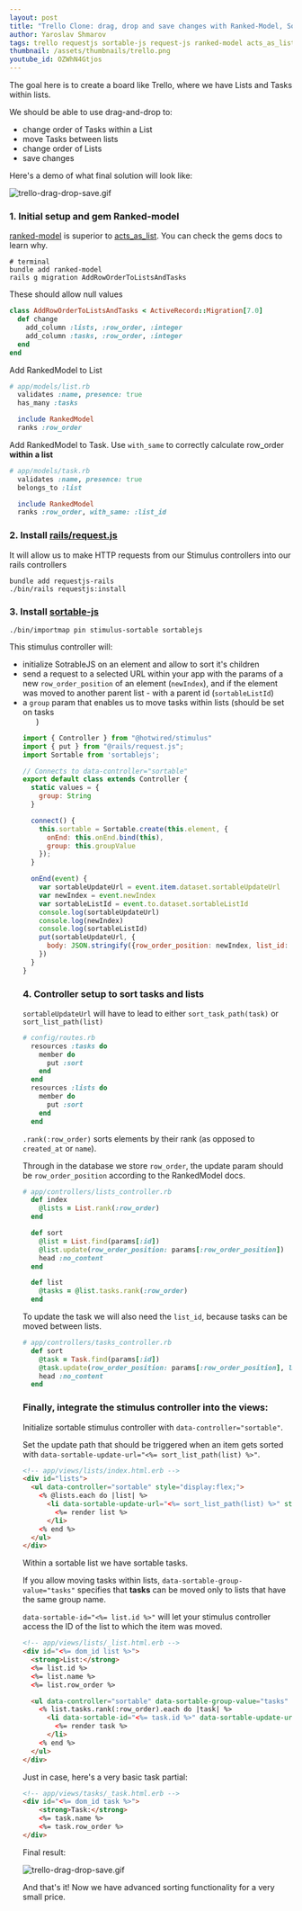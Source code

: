 ```yaml
---
layout: post
title: "Trello Clone: drag, drop and save changes with Ranked-Model, SortableJs and RequestJs"
author: Yaroslav Shmarov
tags: trello requestjs sortable-js request-js ranked-model acts_as_list sort
thumbnail: /assets/thumbnails/trello.png
youtube_id: OZWhN4Gtjos
---
```


The goal here is to create a board like Trello, where we have Lists and Tasks within lists.

We should be able to use drag-and-drop to:
- change order of Tasks within a List
- move Tasks between lists
- change order of Lists
- save changes

Here's a demo of what final solution will look like:

![trello-drag-drop-save.gif](/assets/images/119-trello-drag-drop-save.gif)

### 1. Initial setup and gem Ranked-model

[ranked-model](https://github.com/brendon/ranked-model) is superior to [acts_as_list](https://github.com/brendon/acts_as_list). You can check the gems docs to learn why.

```shell
# terminal
bundle add ranked-model
rails g migration AddRowOrderToListsAndTasks
```

These should allow null values

```ruby
class AddRowOrderToListsAndTasks < ActiveRecord::Migration[7.0]
  def change
    add_column :lists, :row_order, :integer
    add_column :tasks, :row_order, :integer
  end
end
```

Add RankedModel to List

```ruby
# app/models/list.rb
  validates :name, presence: true
  has_many :tasks

  include RankedModel
  ranks :row_order
```

Add RankedModel to Task. Use `with_same` to correctly calculate row_order **within a list**

```ruby
# app/models/task.rb
  validates :name, presence: true
  belongs_to :list

  include RankedModel
  ranks :row_order, with_same: :list_id
```

### 2. Install [rails/request.js](https://github.com/rails/requestjs-rails)

It will allow us to make HTTP requests from our Stimulus controllers into our rails controllers

```shell
bundle add requestjs-rails
./bin/rails requestjs:install
```

### 3. Install [sortable-js](https://github.com/SortableJS/Sortable)

```shell
./bin/importmap pin stimulus-sortable sortablejs
```

This stimulus controller will:
- initialize SotrableJS on an element and allow to sort it's children
- send a request to a selected URL within your app with the params of a new `row_order_position` of an element (`newIndex`), and if the element was moved to another parent list - with a parent id (`sortableListId`)
- a `group` param that enables us to move tasks within lists (should be set on tasks <ul>)

```js
import { Controller } from "@hotwired/stimulus"
import { put } from "@rails/request.js";
import Sortable from 'sortablejs';

// Connects to data-controller="sortable"
export default class extends Controller {
  static values = {
    group: String
  }

  connect() {
    this.sortable = Sortable.create(this.element, {
      onEnd: this.onEnd.bind(this),
      group: this.groupValue
    });
  }

  onEnd(event) {
    var sortableUpdateUrl = event.item.dataset.sortableUpdateUrl
    var newIndex = event.newIndex
    var sortableListId = event.to.dataset.sortableListId
    console.log(sortableUpdateUrl)
    console.log(newIndex)
    console.log(sortableListId)
    put(sortableUpdateUrl, {
      body: JSON.stringify({row_order_position: newIndex, list_id: sortableListId}),
    })
  }
}
```

### 4. Controller setup to sort tasks and lists

`sortableUpdateUrl` will have to lead to either `sort_task_path(task)` or `sort_list_path(list)`

```ruby
# config/routes.rb
  resources :tasks do
    member do
      put :sort
    end
  end
  resources :lists do
    member do
      put :sort
    end
  end
```

`.rank(:row_order)` sorts elements by their rank (as opposed to `created_at` or `name`).

Through in the database we store `row_order`, the update param should be `row_order_position` according to the RankedModel docs.

```ruby
# app/controllers/lists_controller.rb
  def index
    @lists = List.rank(:row_order)
  end

  def sort
    @list = List.find(params[:id])
    @list.update(row_order_position: params[:row_order_position])
    head :no_content
  end

  def list
    @tasks = @list.tasks.rank(:row_order)
  end
```

To update the task we will also need the `list_id`, because tasks can be moved between lists.

```ruby
# app/controllers/tasks_controller.rb
  def sort
    @task = Task.find(params[:id])
    @task.update(row_order_position: params[:row_order_position], list_id: params[:list_id])
    head :no_content
  end
```

### Finally, integrate the stimulus controller into the views:

Initialize sortable stimulus controller with `data-controller="sortable"`.

Set the update path that should be triggered when an item gets sorted with `data-sortable-update-url="<%= sort_list_path(list) %>"`.

```html
<!-- app/views/lists/index.html.erb -->
<div id="lists">
  <ul data-controller="sortable" style="display:flex;">
    <% @lists.each do |list| %>
      <li data-sortable-update-url="<%= sort_list_path(list) %>" style="border:solid; width: 400px">
        <%= render list %>
      </li>
    <% end %>
  </ul>
</div>
```

Within a sortable list we have sortable tasks. 

If you allow moving tasks within lists, `data-sortable-group-value="tasks"` specifies that **tasks** can be moved only to lists that have the same group name.

`data-sortable-id="<%= list.id %>"` will let your stimulus controller access the ID of the list to which the item was moved.

```html
<!-- app/views/lists/_list.html.erb -->
<div id="<%= dom_id list %>">
  <strong>List:</strong>
  <%= list.id %>
  <%= list.name %>
  <%= list.row_order %>

  <ul data-controller="sortable" data-sortable-group-value="tasks" data-sortable-list-id="<%=list.id%>">
    <% list.tasks.rank(:row_order).each do |task| %>
      <li data-sortable-id="<%= task.id %>" data-sortable-update-url="<%= sort_task_path(task) %>">
        <%= render task %>
      </li>
    <% end %>
  </ul>
</div>
```

Just in case, here's a very basic task partial:

```html
<!-- app/views/tasks/_task.html.erb -->
<div id="<%= dom_id task %>">
    <strong>Task:</strong>
    <%= task.name %>
    <%= task.row_order %>
</div>
```

Final result:

![trello-drag-drop-save.gif](/assets/images/119-trello-drag-drop-save.gif)

And that's it! Now we have advanced sorting functionality for a very small price.
